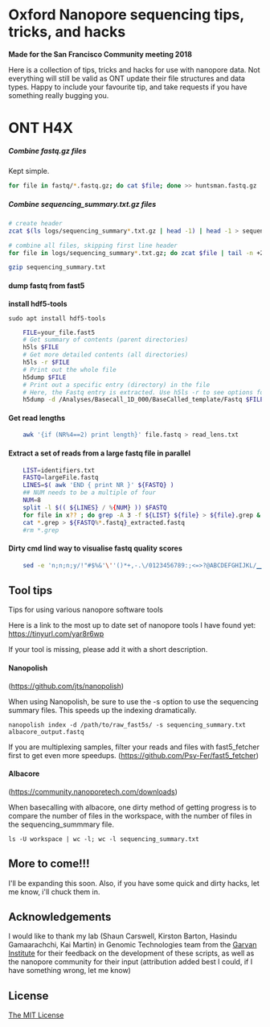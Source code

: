# Oxford Nanopore sequencing tips, tricks, and hacks

**Made for the San Francisco Community meeting 2018**

Here is a collection of tips, tricks and hacks for use with nanopore data.
Not everything will still be valid as ONT update their file structures and data types.
Happy to include your favourite tip, and take requests if you have something really bugging you.


# ONT H4X


##### Combine fastq.gz files

Kept simple.

```bash
for file in fastq/*.fastq.gz; do cat $file; done >> huntsman.fastq.gz
```

##### Combine sequencing_summary.txt.gz files

```bash
# create header
zcat $(ls logs/sequencing_summary*.txt.gz | head -1) | head -1 > sequencing_summary.txt

# combine all files, skipping first line header
for file in logs/sequencing_summary*.txt.gz; do zcat $file | tail -n +2; done >> sequencing_summary.txt

gzip sequencing_summary.txt
```

#### dump fastq from fast5

**install  hdf5-tools**

    sudo apt install hdf5-tools

```bash
    FILE=your_file.fast5
    # Get summary of contents (parent directories)
    h5ls $FILE
    # Get more detailed contents (all directories)
    h5ls -r $FILE
    # Print out the whole file
    h5dump $FILE
    # Print out a specific entry (directory) in the file
    # Here, the Fastq entry is extracted. Use h5ls -r to see options for -d
    h5dump -d /Analyses/Basecall_1D_000/BaseCalled_template/Fastq $FILE
```

#### Get read lengths

```bash
    awk '{if (NR%4==2) print length}' file.fastq > read_lens.txt
```

#### Extract a set of reads from a large fastq file in parallel

```bash
    LIST=identifiers.txt
    FASTQ=largeFile.fastq
    LINES=$( awk 'END { print NR }' ${FASTQ} )
    ## NUM needs to be a multiple of four
    NUM=8
    split -l $(( ${LINES} / %{NUM} )) $FASTQ
    for file in x?? ; do grep -A 3 -f ${LIST} ${file} > ${file}.grep & ; done
    cat *.grep > ${FASTQ%*.fastq}_extracted.fastq
    #rm *.grep
```

#### Dirty cmd lind way to visualise fastq quality scores

```bash
    sed -e 'n;n;n;y/!"#$%&'\''()*+,-.\/0123456789:;<=>?@ABCDEFGHIJKL/▁▁▁▁▁▁▁▁▂▂▂▂▂▃▃▃▃▃▄▄▄▄▄▅▅▅▅▅▆▆▆▆▆▇▇▇▇▇██████/' example.fastq
```

## Tool tips

Tips for using various nanopore software tools

Here is a link to the most up to date set of nanopore tools I have found yet:
<https://tinyurl.com/yar8r6wp>

If your tool is missing, please add it with a short description.


#### Nanopolish
(<https://github.com/jts/nanopolish>)

When using Nanopolish, be sure to use the -s option to use the sequencing summary files. This speeds up the indexing dramatically.

    nanopolish index -d /path/to/raw_fast5s/ -s sequencing_summary.txt albacore_output.fastq

If you are multiplexing samples, filter your reads and files with fast5_fetcher first to get even more speedups. (<https://github.com/Psy-Fer/fast5_fetcher>)

#### Albacore
(<https://community.nanoporetech.com/downloads>)

When basecalling with albacore, one dirty method of getting progress is to compare the number of files in the workspace, with the number of files in the sequencing_summmary file.

    ls -U workspace | wc -l; wc -l sequencing_summary.txt



## More to come!!!

I'll be expanding this soon.
Also, if you have some quick and dirty hacks, let me know, i'll chuck them in.

## Acknowledgements

I would like to thank my lab (Shaun Carswell, Kirston Barton, Hasindu Gamaarachchi, Kai Martin) in Genomic Technologies team from the [Garvan Institute](https://www.garvan.org.au/) for their feedback on the development of these scripts, as well as the nanopore community for their input (attribution added best I could, if I have something wrong, let me know)

## License

[The MIT License](https://opensource.org/licenses/MIT)
